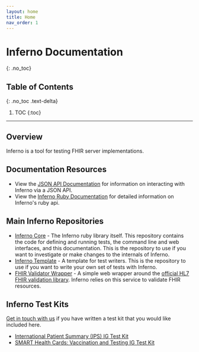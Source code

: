 ```yaml
---
layout: home
title: Home
nav_order: 1
---
```

# Inferno Documentation
{: .no_toc}

## Table of Contents
{: .no_toc .text-delta}

1. TOC
{:toc}
---
## Overview
Inferno is a tool for testing FHIR server implementations.

## Documentation Resources
- View the [JSON API Documentation](/api-docs) for information on interacting
  with Inferno via a JSON API.
- View the [Inferno Ruby Documentation](/docs) for detailed information on
  Inferno's ruby api.

## Main Inferno Repositories
- [Inferno Core](https://github.com/inferno-community/inferno-core) - The
  Inferno ruby library itself. This repository contains the code for defining
  and running tests, the command line and web interfaces, and this
  documentation. This is the repository to use if you want to investigate or
  make changes to the internals of Inferno.
- [Inferno Template](https://github.com/inferno-community/inferno-template) - A
  template for test writers. This is the repository to use if you want to write
  your own set of tests with Inferno.
- [FHIR Validator
  Wrapper](https://github.com/inferno-community/fhir-validator-wrapper) - A
  simple web wrapper around the [official HL7 FHIR validation
  library](https://github.com/hapifhir/org.hl7.fhir.core/tree/master/org.hl7.fhir.validation).
  Inferno relies on this service to validate FHIR resources.

## Inferno Test Kits
[Get in touch with us](mailto:inferno@groups.mitre.org) if you have written a
test kit that you would like included here.
- [International Patient Summary (IPS) IG Test Kit](https://github.com/inferno-community/ips-test-kit)
- [SMART Health Cards: Vaccination and Testing IG Test Kit](https://github.com/inferno-community/shc-vaccination-test-kit)
